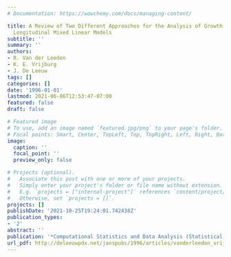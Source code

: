```yaml
---
# Documentation: https://wowchemy.com/docs/managing-content/

title: A Review of Two Different Approaches for the Analysis of Growth Data using
  Longitudinal Mixed Linear Models
subtitle: ''
summary: ''
authors:
- R. Van der Leeden
- K. E. Vrijburg
- J. De Leeuw
tags: []
categories: []
date: '1996-01-01'
lastmod: 2021-06-06T12:53:47-07:00
featured: false
draft: false

# Featured image
# To use, add an image named `featured.jpg/png` to your page's folder.
# Focal points: Smart, Center, TopLeft, Top, TopRight, Left, Right, BottomLeft, Bottom, BottomRight.
image:
  caption: ''
  focal_point: ''
  preview_only: false

# Projects (optional).
#   Associate this post with one or more of your projects.
#   Simply enter your project's folder or file name without extension.
#   E.g. `projects = ["internal-project"]` references `content/project/deep-learning/index.md`.
#   Otherwise, set `projects = []`.
projects: []
publishDate: '2021-10-25T19:24:01.742438Z'
publication_types:
- '2'
abstract: ''
publication: '*Computational Statistics and Data Analysis (Statistical Software Newsletter)*'
url_pdf: http://deleeuwpdx.net/janspubs/1996/articles/vanderleeden_vrijburg_deleeuw_A_96.pdf
---
```

